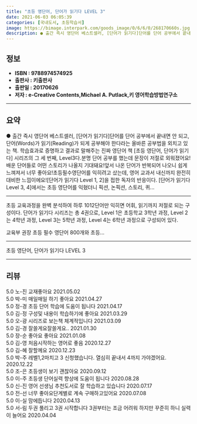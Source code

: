 ```yaml
---
title: "초등 영단어, 단어가 읽기다 LEVEL 3"
date: 2021-06-03 06:05:39
categories: [국내도서, 초등학습서]
image: https://bimage.interpark.com/goods_image/0/6/6/0/268170660s.jpg
description: ● 출간 즉시 영단어 베스트셀러, [단어가 읽기다]단어를 단어 공부에서 끝내면 안 되고, 단어(Words)가 읽기(Reading)가 되게 공부해야 한다라는 올바른 공부법을 외치고 있는 책. 학습효과로 증명하고 결과로 말해주는 진짜 영단어 책 [초등 영단어, 단어가 읽기다] 시리즈의 그
---
```


## **정보**

- **ISBN : 9788974574925**
- **출판사 : 키출판사**
- **출판일 : 20170626**
- **저자 : e-Creative Contents,Michael A. Putlack,키 영어학습방법연구소**

------



## **요약**

●  출간 즉시 영단어 베스트셀러, [단어가 읽기다]단어를 단어 공부에서 끝내면 안 되고, 단어(Words)가 읽기(Reading)가 되게 공부해야 한다라는 올바른 공부법을 외치고 있는 책. 학습효과로 증명하고 결과로 말해주는 진짜 영단어 책 [초등 영단어, 단어가 읽기다] 시리즈의 그 세 번째, Level3다.분명 단어 공부를 했는데 문장이 저절로 외워졌어요! 배운 단어들로 어떤 스토리가 나올지 기대돼요!앞서 나온 단어가 반복되어 나오니 쉽게 느껴져서 너무 좋아요!초등필수영단어를 익히려고 샀는데, 영어 교과서 내신까지 완전히 대비한 느낌이에요![단어가 읽기다 Level 1, 2]을 접한 독자의 반응이다. [단어가 읽기다 Level 3, 4]에서는 초등 영단어를 익혔더니 픽션, 논픽션, 스토리, 퀴...

------

초등 교육과정을 완벽 분석하여 하루 1012단어만 익히면 어휘, 읽기까지 저절로 되는 구성이다. 단어가 읽기다 시리즈는 총 4권으로, Level 1은 초등학교 3학년 과정, Level 2는 4학년 과정, Level 3는 5학년 과정, Level 4는 6학년 과정으로 구성되어 있다. 

교육부 권장 초등 필수 영단어 800개와 초등... 

------


초등 영단어, 단어가 읽기다 LEVEL 3 

------


## **리뷰** 

5.0 노-진 교재좋아요 2021.05.02 <br/>5.0 박-미 매일매일 하기 좋아요 2021.04.27 <br/>5.0 정-경 초등 단어 학습에 도움이 됩니다 2021.04.17 <br/>5.0 김-정 구성및 내용이 학습하기에 좋아요 2021.03.29 <br/>5.0 오-광 시리즈로 보는책 체계적입니다 2021.03.09 <br/>5.0 김-경 잘쓸게요잘쓸게요.. 2021.01.30 <br/>5.0 장-순 좋아요 좋아요  2021.01.08 <br/>5.0 김-영 처음시작하는 영어로 좋음 2020.12.27 <br/>5.0 김-혜 잘할께요 2020.12.23 <br/>5.0 박-주 레벨1,2마치고 3 신청했습니다. 열심히 끝내서 4까지 가야겠어요. 2020.12.22 <br/>5.0 조-은 초등생이 보기 괜찮아요 2020.09.12 <br/>5.0 이-주 초등생 단어실력 향상에 도움이 됩니다 2020.08.28 <br/>5.0 신-진 영어 선생님 추천도서로 잘 학습하고 있습니다 2020.07.17 <br/>5.0 전-선 너무 좋아요단계별로 계속 구매하고있어요 2020.07.08 <br/>5.0 이-실 맘에듭니다 2020.04.13 <br/>5.0 서-림 두권 풀리고 3권 시작합니다 3권부터는 조금 어려워 하지만 꾸준히 하니 실력이 늘어요 2020.04.04 <br/>